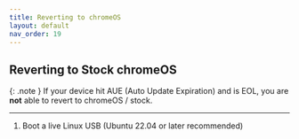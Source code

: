 ```yaml
---
title: Reverting to chromeOS
layout: default
nav_order: 19
---
```



## Reverting to Stock chromeOS

{: .note }
If your device hit AUE (Auto Update Expiration) and is EOL, you are **not** able to revert to chromeOS / stock.

---------

1. Boot a live Linux USB (Ubuntu 22.04 or later recommended)

